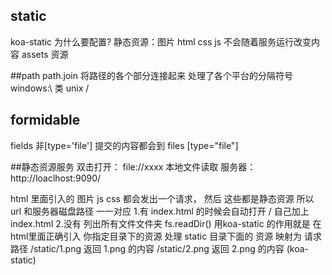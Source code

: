 ## static 
koa-static
为什么要配置?
静态资源：图片 html css js
不会随着服务运行改变内容
assets 资源 

##path
path.join   将路径的各个部分连接起来  处理了各个平台的分隔符号
  windows:\  类 unix /

## formidable
fields 非[type='file'] 提交的内容都会到
files [type="file"] 

##静态资源服务
双击打开：
file://xxxx  本地文件读取
服务器：
http://loaclhost:9090/
<!-- 访问图片的时候发送了一个请求 -->
html 里面引入的 图片 js css 都会发出一个请求， 然后 这些都是静态资源
所以 url 和服务器磁盘路径  一一对应
1.有 index.html 的时候会自动打开 / 自己加上 index.html
2.没有 列出所有文件文件夹  fs.readDir()
用koa-static 的作用就是 在html里面正确引入 你指定目录下的资源
处理 static 目录下面的  资源 映射为  请求路径
/static/1.png  返回 1.png 的内容
/static/2.png  返回 2.png 的内容
(koa-static)